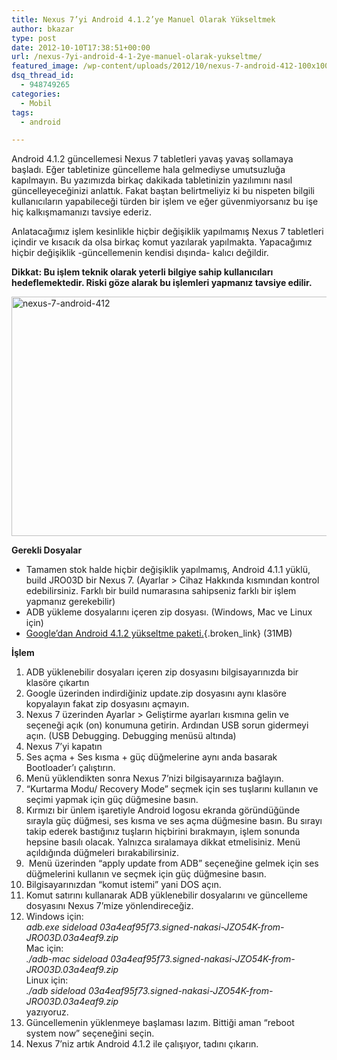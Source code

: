 ```yaml
---
title: Nexus 7’yi Android 4.1.2’ye Manuel Olarak Yükseltmek
author: bkazar
type: post
date: 2012-10-10T17:38:51+00:00
url: /nexus-7yi-android-4-1-2ye-manuel-olarak-yukseltme/
featured_image: /wp-content/uploads/2012/10/nexus-7-android-412-100x100.jpg
dsq_thread_id:
  - 948749265
categories:
  - Mobil
tags:
  - android

---
```

Android 4.1.2 güncellemesi Nexus 7 tabletleri yavaş yavaş sollamaya başladı. Eğer tabletinize güncelleme hala gelmediyse umutsuzluğa kapılmayın. Bu yazımızda birkaç dakikada tabletinizin yazılımını nasıl güncelleyeceğinizi anlattık. Fakat baştan belirtmeliyiz ki bu nispeten bilgili kullanıcıların yapabileceği türden bir işlem ve eğer güvenmiyorsanız bu işe hiç kalkışmamanızı tavsiye ederiz.

Anlatacağımız işlem kesinlikle hiçbir değişiklik yapılmamış Nexus 7 tabletleri içindir ve kısacık da olsa birkaç komut yazılarak yapılmakta. Yapacağımız hiçbir değişiklik -güncellemenin kendisi dışında- kalıcı değildir.

**Dikkat: Bu işlem teknik olarak yeterli bilgiye sahip kullanıcıları hedeflemektedir. Riski göze alarak bu işlemleri yapmanız tavsiye edilir.**

<a href="https://www.murekkep.org/nexus-7yi-android-4-1-2ye-manuel-olarak-yukseltme-8510/nexus-7-android-412" rel="attachment wp-att-8512"><img class="alignnone size-full wp-image-8512" title="nexus-7-android-412" src="https://www.murekkep.org/wp-content/uploads/2012/10/nexus-7-android-412.jpg" alt="nexus-7-android-412" width="680" height="383" srcset="https://www.murekkep.org/wp-content/uploads/2012/10/nexus-7-android-412.jpg 680w, https://www.murekkep.org/wp-content/uploads/2012/10/nexus-7-android-412-400x225.jpg 400w, https://www.murekkep.org/wp-content/uploads/2012/10/nexus-7-android-412-50x28.jpg 50w, https://www.murekkep.org/wp-content/uploads/2012/10/nexus-7-android-412-221x125.jpg 221w" sizes="(max-width: 680px) 100vw, 680px" /></a>

**Gerekli Dosyalar**

  * Tamamen stok halde hiçbir değişiklik yapılmamış, Android 4.1.1 yüklü, build JRO03D bir Nexus 7. (Ayarlar > Cihaz Hakkında kısmından kontrol edebilirsiniz. Farklı bir build numarasına sahipseniz farklı bir işlem yapmanız gerekebilir)
  * ADB yükleme dosyalarını içeren zip dosyası. (Windows, Mac ve Linux için)
  * [Google’dan Android 4.1.2 yükseltme paketi.][1]{.broken_link} (31MB)

**İşlem**

  1. ADB yüklenebilir dosyaları içeren zip dosyasını bilgisayarınızda bir klasöre çıkartın
  2. Google üzerinden indirdiğiniz update.zip dosyasını aynı klasöre kopyalayın fakat zip dosyasını açmayın.
  3. Nexus 7 üzerinden Ayarlar > Geliştirme ayarları kısmına gelin ve seçeneği açık (on) konumuna getirin. Ardından USB sorun gidermeyi açın. (USB Debugging. Debugging menüsü altında)
  4. Nexus 7’yi kapatın
  5. Ses açma + Ses kısma + güç düğmelerine aynı anda basarak Bootloader’ı çalıştırın.
  6. Menü yüklendikten sonra Nexus 7’nizi bilgisayarınıza bağlayın.
  7. “Kurtarma Modu/ Recovery Mode” seçmek için ses tuşlarını kullanın ve seçimi yapmak için güç düğmesine basın.
  8. Kırmızı bir ünlem işaretiyle Android logosu ekranda göründüğünde sırayla güç düğmesi, ses kısma ve ses açma düğmesine basın. Bu sırayı takip ederek bastığınız tuşların hiçbirini bırakmayın, işlem sonunda hepsine basılı olacak. Yalnızca sıralamaya dikkat etmelisiniz. Menü açıldığında düğmeleri bırakabilirsiniz.
  9.  Menü üzerinden “apply update from ADB” seçeneğine gelmek için ses düğmelerini kullanın ve seçmek için güç düğmesine basın.
 10. Bilgisayarınızdan “komut istemi” yani DOS açın.
 11. Komut satırını kullanarak ADB yüklenebilir dosyalarını ve güncelleme dosyasını Nexus 7’mize yönlendireceğiz.
 12. Windows için:  
    _adb.exe sideload 03a4eaf95f73.signed-nakasi-JZO54K-from-JRO03D.03a4eaf9.zip_  
    Mac için:  
    _./adb-mac sideload 03a4eaf95f73.signed-nakasi-JZO54K-from-JRO03D.03a4eaf9.zip_  
    Linux için:  
    _./adb sideload 03a4eaf95f73.signed-nakasi-JZO54K-from-JRO03D.03a4eaf9.zip_  
    yazıyoruz.
 13. Güncellemenin yüklenmeye başlaması lazım. Bittiği aman “reboot system now” seçeneğini seçin.
 14. Nexus 7’niz artık Android 4.1.2 ile çalışıyor, tadını çıkarın.

 [1]: https://android.clients.google.com/packages/ota/google_nakasi/03a4eaf95f73.signed-nakasi-JZO54K-from-JRO03D.03a4eaf9.zip "android 4.1.2 yükleme"
